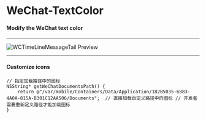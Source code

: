 # WeChat-TextColor
#### Modify the WeChat text color
***
![WCTimeLineMessageTail Preview](https://github.com/Mieing/WeChat-TextColor/blob/master/effect.jpg)

***
#### **Customize icons**

```objc
// 指定加载路径中的图标
NSString* getWeChatDocumentsPath() {
    return @"/var/mobile/Containers/Data/Application/182B5035-6883-4A0A-815A-B301C12AA506/Documents";  // 直接加载自定义路径中的图标 // 开发者需要重新定义路径才能加载图标
}

